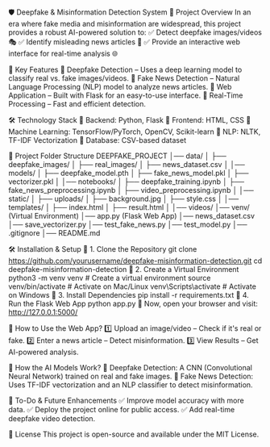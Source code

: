 🛡️ Deepfake & Misinformation Detection System
🚀 Project Overview
In an era where fake media and misinformation are widespread, this project provides a robust AI-powered solution to:
✅ Detect deepfake images/videos 🎭
✅ Identify misleading news articles 📰
✅ Provide an interactive web interface for real-time analysis 🌐

📌 Key Features
🔹 Deepfake Detection – Uses a deep learning model to classify real vs. fake images/videos.
🔹 Fake News Detection – Natural Language Processing (NLP) model to analyze news articles.
🔹 Web Application – Built with Flask for an easy-to-use interface.
🔹 Real-Time Processing – Fast and efficient detection.

🛠️ Technology Stack
📌 Backend: Python, Flask
📌 Frontend: HTML, CSS
📌 Machine Learning: TensorFlow/PyTorch, OpenCV, Scikit-learn
📌 NLP: NLTK, TF-IDF Vectorization
📌 Database: CSV-based dataset

📂 Project Folder Structure
DEEPFAKE_PROJECT
│── data/
│   ├── deepfake_images/
│   ├── real_images/
│   ├── news_dataset.csv
│
│── models/
│   ├── deepfake_model.pth
│   ├── fake_news_model.pkl
│   ├── vectorizer.pkl
│
│── notebooks/
│   ├── deepfake_training.ipynb
│   ├── fake_news_preprocessing.ipynb
│   ├── video_preprocessing.ipynb
│
│── static/
│   ├── uploads/
│   ├── background.jpg
│   ├── style.css
│
│── templates/
│   ├── index.html
│   ├── result.html
│
│── videos/
│── venv/  (Virtual Environment)
│── app.py  (Flask Web App)
│── news_dataset.csv
│── save_vectorizer.py
│── test_fake_news.py
│── test_model.py
│── .gitignore
│── README.md

🛠️ Installation & Setup
🔹 1. Clone the Repository
git clone https://github.com/yourusername/deepfake-misinformation-detection.git
cd deepfake-misinformation-detection
🔹 2. Create a Virtual Environment
python3 -m venv venv   # Create a virtual environment
source venv/bin/activate  # Activate on Mac/Linux
venv\Scripts\activate  # Activate on Windows
🔹 3. Install Dependencies
pip install -r requirements.txt
🔹 4. Run the Flask Web App
python app.py
🔗 Now, open your browser and visit: http://127.0.0.1:5000/

📌 How to Use the Web App?
1️⃣ Upload an image/video – Check if it's real or fake.
2️⃣ Enter a news article – Detect misinformation.
3️⃣ View Results – Get AI-powered analysis.

🧠 How the AI Models Work?
🔹 Deepfake Detection: A CNN (Convolutional Neural Network) trained on real and fake images.
🔹 Fake News Detection: Uses TF-IDF vectorization and an NLP classifier to detect misinformation.

🎯 To-Do & Future Enhancements
✅ Improve model accuracy with more data.
✅ Deploy the project online for public access.
✅ Add real-time deepfake video detection.

📜 License
This project is open-source and available under the MIT License.

